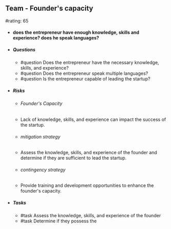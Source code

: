 ## Team - Founder's capacity
#rating: 65
- #### does the entrepreneur have enough knowledge, skills and experience? does he speak languages?
- ##### Questions
  - #question Does the entrepreneur have the necessary knowledge, skills, and experience?
  - #question Does the entrepreneur speak multiple languages?
  - #question Is the entrepreneur capable of leading the startup?
- ##### Risks

  - ###### Founder's Capacity
  - Lack of knowledge, skills, and experience can impact the success of the startup.
  - ###### mitigation strategy
  - Assess the knowledge, skills, and experience of the founder and determine if they are sufficient to lead the startup.
  - ###### contingency strategy
  - Provide training and development opportunities to enhance the founder's capacity.
- ##### Tasks
  - #task Assess the knowledge, skills, and experience of the founder
  - #task  Determine if they possess the



